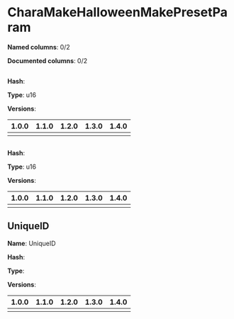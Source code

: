 # CharaMakeHalloweenMakePresetParam
**Named columns**: 0/2

**Documented columns**: 0/2

## 

**Hash**: 

**Type**: u16

**Versions**: 

 | 1.0.0 | 1.1.0 | 1.2.0 | 1.3.0 | 1.4.0 |
|:--:|:--:|:--:|:--:|:--:|
|  |  |  |  |  | 


## 

**Hash**: 

**Type**: u16

**Versions**: 

 | 1.0.0 | 1.1.0 | 1.2.0 | 1.3.0 | 1.4.0 |
|:--:|:--:|:--:|:--:|:--:|
|  |  |  |  |  | 


## UniqueID

**Name**: UniqueID

**Hash**: 

**Type**: 

**Versions**: 

 | 1.0.0 | 1.1.0 | 1.2.0 | 1.3.0 | 1.4.0 |
|:--:|:--:|:--:|:--:|:--:|
|  |  |  |  |  | 


